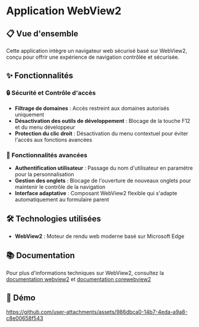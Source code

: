 # Application WebView2

## 📋 Vue d'ensemble

Cette application intègre un navigateur web sécurisé basé sur WebView2, conçu pour offrir une expérience de navigation contrôlée et sécurisée.

## ✨ Fonctionnalités

### 🔒 Sécurité et Contrôle d'accès
- **Filtrage de domaines** : Accès restreint aux domaines autorisés uniquement
- **Désactivation des outils de développement** : Blocage de la touche F12 et du menu développeur
- **Protection du clic droit** : Désactivation du menu contextuel pour éviter l'accès aux fonctions avancées

### 🚀 Fonctionnalités avancées
- **Authentification utilisateur** : Passage du nom d'utilisateur en paramètre pour la personnalisation
- **Gestion des onglets** : Blocage de l'ouverture de nouveaux onglets pour maintenir le contrôle de la navigation
- **Interface adaptative** : Composant WebView2 flexible qui s'adapte automatiquement au formulaire parent

## 🛠️ Technologies utilisées

- **WebView2** : Moteur de rendu web moderne basé sur Microsoft Edge

## 📚 Documentation

Pour plus d'informations techniques sur WebView2, consultez la [documentation webview2](https://docs.microsoft.com/en-us/microsoft-edge/webview2/) et [documentation corewebview2]([https://docs.microsoft.com/en-us/microsoft-edge/webview2/](https://learn.microsoft.com/en-us/dotnet/api/microsoft.web.webview2.core.corewebview2?view=webview2-dotnet-1.0.3240.44))

## 🎯 Démo

https://github.com/user-attachments/assets/986dbca0-14b7-4eda-a9a8-c8e00658f543

